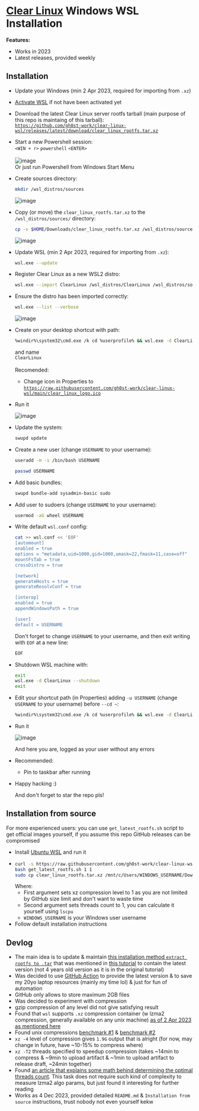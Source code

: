 # [Clear Linux](https://www.clearlinux.org/) Windows WSL Installation
**Features:**
- Works in 2023
- Latest releases, provided weekly

## Installation
- Update your Windows (min 2 Apr 2023, required for importing from `.xz`)
- [Activate WSL](https://learn.microsoft.com/en-us/windows/wsl/install) if not have been activated yet

- Download the latest Clear Linux server rootfs tarball (main purpose of this repo is maintaing of this tarball):
  <br>[`https://github.com/gh0st-work/clear-linux-wsl/releases/latest/download/clear_linux_rootfs.tar.xz`](https://github.com/gh0st-work/clear-linux-wsl/releases/latest/download/clear_linux_rootfs.tar.xz)
  
- Start a new Powershell session:
  <br>`<WIN + r>` `powershell` `<ENTER>`
  <br><br>![image](https://github.com/gh0st-work/clear-linux-wsl/assets/59336046/e930276e-6fac-4762-8303-a9389e64b8b9)
  <br>Or just run Powershell from Windows Start Menu

- Create sources directory:
  ```bash
  mkdir /wsl_distros/sources
  ```
  ![image](https://github.com/gh0st-work/clear-linux-wsl/assets/59336046/014706e1-78e2-4cfc-8c58-d73de0423692)


- Copy (or move) the `clear_linux_rootfs.tar.xz` to the `/wsl_distros/sources/` directory:
  ```bash
  cp -v $HOME/Downloads/clear_linux_rootfs.tar.xz /wsl_distros/sources/
  ```
  ![image](https://github.com/gh0st-work/clear-linux-wsl/assets/59336046/0761ca8f-2860-46ad-b98a-54ca99a1b866)


- Update WSL (min 2 Apr 2023, required for importing from `.xz`):
  ```bash
  wsl.exe --update
  ```

- Register Clear Linux as a new WSL2 distro:
  ```bash
  wsl.exe --import ClearLinux /wsl_distros/ClearLinux /wsl_distros/sources/clear_linux_rootfs.tar.xz --version 2
  ```

- Ensure the distro has been imported correctly:
  ```bash
  wsl.exe --list --verbose
  ```
  ![image](https://github.com/gh0st-work/clear-linux-wsl/assets/59336046/c6323f37-a4f3-4224-bf5f-721fd9108c1e)


- Create on your desktop shortcut with path:
  ```bash
  %windir%\system32\cmd.exe /k cd %userprofile% && wsl.exe -d ClearLinux --cd ~
  ```
  and name
  <br>`ClearLinux`
  <br><br>Recomended:
    - Change icon in Properties to [`https://raw.githubusercontent.com/gh0st-work/clear-linux-wsl/main/clear_linux_logo.ico`](https://raw.githubusercontent.com/gh0st-work/clear-linux-wsl/main/clear_linux_logo.ico)
- Run it

  ![image](https://github.com/gh0st-work/clear-linux-wsl/assets/59336046/0d461f3e-0c62-4d80-8345-5a971e4499f5)



- Update the system:
  ```bash
  swupd update
  ```

- Create a new user (change `USERNAME` to your username):
  ```bash
  useradd -m -s /bin/bash USERNAME
  ```
  ```bash
  passwd USERNAME
  ```

- Add basic bundles: 
  ```bash
  swupd bundle-add sysadmin-basic sudo
  ```

- Add user to sudoers (change `USERNAME` to your username):
  ```bash
  usermod -aG wheel USERNAME
  ```

- Write default `wsl.conf` config:
  ```bash
  cat >> wsl.conf << 'EOF'
  [automount]
  enabled = true
  options = "metadata,uid=1000,gid=1000,umask=22,fmask=11,case=off"
  mountFsTab = true
  crossDistro = true
  
  [network]
  generateHosts = true
  generateResolvConf = true
  
  [interop]
  enabled = true
  appendWindowsPath = true
  
  [user]
  default = USERNAME
  ```
  Don't forget to change `USERNAME` to your username, and then exit writing with `EOF` at a new line:
  ```bash
  EOF
  ```

- Shutdown WSL machine with:
  ```bash
  exit
  wsl.exe -d ClearLinux --shutdown
  exit
  ```
  
- Edit your shortcut path (in Properties) adding `-u USERNAME` (change `USERNAME` to your username) before `--cd ~`:
  ```bash
  %windir%\system32\cmd.exe /k cd %userprofile% && wsl.exe -d ClearLinux -u USERNAME --cd ~
  ```

- Run it

  ![image](https://github.com/gh0st-work/clear-linux-wsl/assets/59336046/d2f51814-d660-43f0-a09e-24163aadcc72)

  And here you are, logged as your user without any errors

- Recommended:
  - Pin to taskbar after running

- Happy hacking :)

  And don't forget to star the repo pls!

## Installation from source
For more experienced users: you can use `get_latest_rootfs.sh` script to get official images yourself, if you assume this repo GitHub releases can be compromised
- Install [Ubuntu WSL](https://www.microsoft.com/store/productId/9PDXGNCFSCZV) and run it
- ```bash
  curl -s https://raw.githubusercontent.com/gh0st-work/clear-linux-wsl/main/get_latest_rootfs.sh
  bash get_latest_rootfs.sh 1 1
  sudo cp clear_linux_rootfs.tar.xz /mnt/c/Users/WINDOWS_USERNAME/Downloads/
  ```
  Where:
  - First argument sets xz compression level to 1 as you are not limited by GitHub size limit and don't want to waste time
  - Second argument sets threads count to 1, you can calculate it yourself using `lscpu`
  - `WINDOWS_USERNAME` is your Windows user username
- Follow default installation instructions

## Devlog
- The main idea is to update & maintain [this installation method `extract rootfs to .tar`](https://community.clearlinux.org/t/rootfs-for-wsl-gitlab/1302) that was mentioned in [this tutorial](https://community.clearlinux.org/t/tutorial-clearlinux-on-wsl2/1835) to contain the latest version (not 4 years old version as it is in the original tutorial)
- Was decided to use [GitHub Action](https://github.com/gh0st-work/clear-linux-wsl/blob/main/.github/workflows/ci.yaml) to provide the latest version & to save my 20yo laptop resources (mainly my time lol) & just for fun of automation
- GitHub only allows to store maximum 2GB files
- Was decided to experiment with compression
- gzip compression of any level did not give satisfying result
- Found that `wsl` supports `.xz` compression container (w lzma2 compression, generally available on any unix machine) [as of 2 Apr 2023 as mentioned here](https://github.com/microsoft/WSL/issues/6056#issuecomment-1493423070)
- Found unix compressions [benchmark #1](https://stephane.lesimple.fr/blog/lzop-vs-compress-vs-gzip-vs-bzip2-vs-lzma-vs-lzma2xz-benchmark-reloaded/) & [benchmark #2](https://www.rootusers.com/gzip-vs-bzip2-vs-xz-performance-comparison/)
- `xz -4` level of compression gives `1.9G` output that is alright (for now, may change in future, have ~10-15% to compress where)
- `xz -T2` threads specified to speedup compression (takes ~14min to compress & ~9min to upload artifact & ~1min to upload artifact to release draft, ~24min together)
- Found [an article that explains some math behind determining the optimal threads count](https://pavelkazenin.wordpress.com/2014/08/02/optimal-number-of-threads-in-parallel-computing/). This task does not require such kind of complexity to measure lzma2 algo params, but just found it interesting for further reading
- Works as 4 Dec 2023, provided detailed `README.md` & `Installation from source` instructions, trust nobody not even yourself kekw
